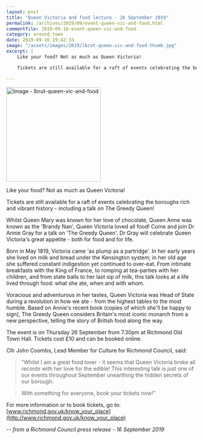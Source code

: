```yaml
---
layout: post
title: "Queen Victoria and food lecture - 26 September 2019"
permalink: /archives/2019/09/event-queen-vic-and-food.html
commentfile: 2019-09-16-event-queen-vic-and-food
category: around_town
date: 2019-09-16 19:42:33
image: "/assets/images/2019/lbrut-queen-vic-and-food-thumb.jpg"
excerpt: |
    Like your food? Not as much as Queen Victoria!

    Tickets are still available for a raft of events celebrating the boroughs rich and vibrant history - including a talk on The Greedy Queen!

---
```

<a href="/assets/images/2019/lbrut-queen-vic-and-food.jpg" title="Click for a larger image"><img src="/assets/images/2019/lbrut-queen-vic-and-food-thumb.jpg" width="250" alt="Image - lbrut-queen-vic-and-food"  class="photo right"/></a>

Like your food? Not as much as Queen Victoria!

Tickets are still available for a raft of events celebrating the boroughs rich and vibrant history - including a talk on The Greedy Queen!

Whilst Queen Mary was known for her love of chocolate, Queen Anne was known as the 'Brandy Nan', Queen Victoria loved all food!  Come and join Dr Annie Gray for a talk on 'The Greedy Queen'. Dr Gray will celebrate Queen Victoria's great appetite - both for food and for life.

Born in May 1819, Victoria came 'as plump as a partridge'. In her early years she lived on milk and bread under the Kensington system; in her old age she suffered constant indigestion yet continued to over-eat. From intimate breakfasts with the King of France, to romping at tea-parties with her children, and from state balls to her last sip of milk, this talk looks at a life lived through food: what she ate, when and with whom.

Voracious and adventurous in her tastes, Queen Victoria was Head of State during a revolution in how we ate - from the highest tables to the most humble. Based on Annie's recent book (copies of which she'll be happy to sign), The Greedy Queen considers Britain's most iconic monarch from a new perspective, telling the story of British food along the way.

The event is on Thursday 26 September from 7.30pm at Richmond Old Town Hall. Tickets cost &pound;10 and can be booked online.

Cllr John Coombs, Lead Member for Culture for Richmond Council, said:

> "Whilst I am a great food lover - it seems that Queen Victoria broke all records with her love for the edible! This interesting talk is just one of our events throughout September unearthing the hidden secrets of our borough.

> With something for everyone, book your tickets now!"

For more information or to book tickets, go to: [www.richmond.gov.uk/know_your_place](http://www.richmond.gov.uk/know_your_place)

<cite>-- from a Richmond Council press release - 16 September 2019</cite>
